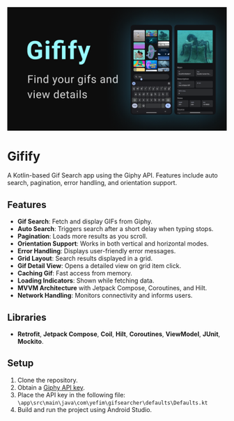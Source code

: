 <div align="center"> 
   <img src="./media/gifify.png" width="1920" />
</div> 

# Gifify

A Kotlin-based Gif Search app using the Giphy API. Features include auto search, pagination, error handling, and orientation support.

## Features
- **Gif Search**: Fetch and display GIFs from Giphy.
- **Auto Search**: Triggers search after a short delay when typing stops.
- **Pagination**: Loads more results as you scroll.
- **Orientation Support**: Works in both vertical and horizontal modes.
- **Error Handling**: Displays user-friendly error messages.
- **Grid Layout**: Search results displayed in a grid.
- **Gif Detail View**: Opens a detailed view on grid item click.
- **Caching Gif**: Fast access from memory.
- **Loading Indicators**: Shown while fetching data.
- **MVVM Architecture** with Jetpack Compose, Coroutines, and Hilt.
- **Network Handling**: Monitors connectivity and informs users.

## Libraries
- **Retrofit**, **Jetpack Compose**, **Coil**, **Hilt**, **Coroutines**, **ViewModel**, **JUnit**, **Mockito**.

## Setup
1. Clone the repository.
2. Obtain a [Giphy API key](https://developers.giphy.com/).
3. Place the API key in the following file:
   `\app\src\main\java\com\yefim\gifsearcher\defaults\Defaults.kt`
4. Build and run the project using Android Studio.


